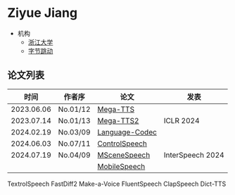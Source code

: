 # Ziyue Jiang

- 机构
  - [浙江大学](../Institutions/CHN-ZJU_浙江大学.md)
  - [字节跳动](../Institutions/CHN-ByteDance.md)

## 论文列表

| 时间 | 作者序 | 论文 | 发表 |
|:-:|:-:|---|---|
| 2023.06.06 | No.01/12 | [Mega-TTS](../Models/Speech_LLM/2023.06.06_Mega-TTS.md) |
| 2023.07.14 | No.01/13 | [Mega-TTS2](../Models/Speech_LLM/2023.07.14_Mega-TTS2.md) | ICLR 2024 |
| 2024.02.19 | No.03/09 | [Language-Codec](../Models/Speech_Neural_Codec/2024.02.19_Language-Codec.md) |
| 2024.06.03 | No.07/11 | [ControlSpeech](../Models/Speech_LLM/2024.06.03_ControlSpeech.md) |
| 2024.07.19 | No.04/09 | [MSceneSpeech](../Datasets/2024.07.19_MSceneSpeech.md) | InterSpeech 2024 |
| | | [MobileSpeech](../Models/Speech_LLM/2024.02.14_MobileSpeech.md) | |

TextrolSpeech
FastDiff2
Make-a-Voice
FluentSpeech
ClapSpeech
Dict-TTS